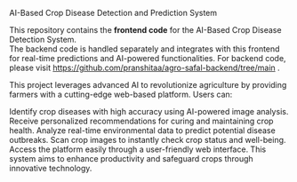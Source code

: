 AI-Based Crop Disease Detection and Prediction System

This repository contains the **frontend code** for the AI-Based Crop Disease Detection System.   
The backend code is handled separately and integrates with this frontend for real-time predictions and AI-powered functionalities. For backend code, please visit https://github.com/pranshitaa/agro-safal-backend/tree/main .

This project leverages advanced AI to revolutionize agriculture by providing farmers with a cutting-edge web-based platform. Users can:

Identify crop diseases with high accuracy using AI-powered image analysis.
Receive personalized recommendations for curing and maintaining crop health.
Analyze real-time environmental data to predict potential disease outbreaks.
Scan crop images to instantly check crop status and well-being.
Access the platform easily through a user-friendly web interface.
This system aims to enhance productivity and safeguard crops through innovative technology.
